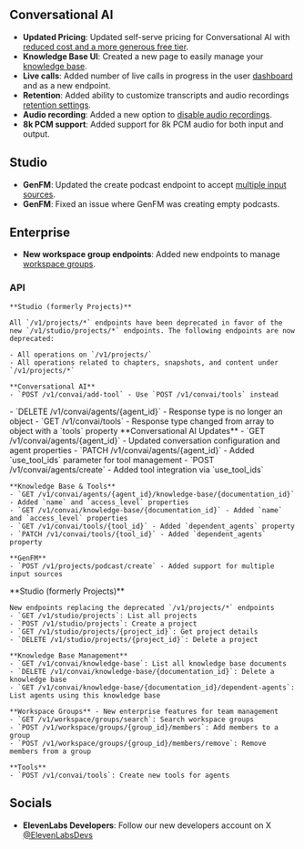 ## Conversational AI

- **Updated Pricing**: Updated self-serve pricing for Conversational AI with [reduced cost and a more generous free tier](/docs/conversational-ai/overview#pricing-tiers).
- **Knowledge Base UI**: Created a new page to easily manage your [knowledge base](/app/conversational-ai/knowledge-base).
- **Live calls**: Added number of live calls in progress in the user [dashboard](/app/conversational-ai) and as a new endpoint.
- **Retention**: Added ability to customize transcripts and audio recordings [retention settings](/docs/conversational-ai/customization/privacy/retention).
- **Audio recording**: Added a new option to [disable audio recordings](/docs/conversational-ai/customization/privacy/audio-saving).
- **8k PCM support**: Added support for 8k PCM audio for both input and output.

## Studio

- **GenFM**: Updated the create podcast endpoint to accept [multiple input sources](/docs/api-reference/projects/create-podcast).
- **GenFM**: Fixed an issue where GenFM was creating empty podcasts.

## Enterprise

- **New workspace group endpoints**: Added new endpoints to manage [workspace groups](/docs/api-reference/workspace/search-user-groups).

### API

<AccordionGroup>
  <Accordion title="Deprecated Endpoints">
    
    **Studio (formerly Projects)**

    All `/v1/projects/*` endpoints have been deprecated in favor of the new `/v1/studio/projects/*` endpoints. The following endpoints are now deprecated:

    - All operations on `/v1/projects/`
    - All operations related to chapters, snapshots, and content under `/v1/projects/*`

    **Conversational AI**
    - `POST /v1/convai/add-tool` - Use `POST /v1/convai/tools` instead

  </Accordion>

  <Accordion title="Breaking Changes">
    - `DELETE /v1/convai/agents/{agent_id}` - Response type is no longer an object
    - `GET /v1/convai/tools` - Response type changed from array to object with a `tools` property
  </Accordion>

  <Accordion title="Modified Endpoints">
    **Conversational AI Updates**
    - `GET /v1/convai/agents/{agent_id}` - Updated conversation configuration and agent properties
    - `PATCH /v1/convai/agents/{agent_id}` - Added `use_tool_ids` parameter for tool management
    - `POST /v1/convai/agents/create` - Added tool integration via `use_tool_ids`

    **Knowledge Base & Tools**
    - `GET /v1/convai/agents/{agent_id}/knowledge-base/{documentation_id}` - Added `name` and `access_level` properties
    - `GET /v1/convai/knowledge-base/{documentation_id}` - Added `name` and `access_level` properties
    - `GET /v1/convai/tools/{tool_id}` - Added `dependent_agents` property
    - `PATCH /v1/convai/tools/{tool_id}` - Added `dependent_agents` property

    **GenFM**
    - `POST /v1/projects/podcast/create` - Added support for multiple input sources

  </Accordion>

  <Accordion title="New Endpoints">
    **Studio (formerly Projects)**
    
    New endpoints replacing the deprecated `/v1/projects/*` endpoints
    - `GET /v1/studio/projects`: List all projects
    - `POST /v1/studio/projects`: Create a project
    - `GET /v1/studio/projects/{project_id}`: Get project details
    - `DELETE /v1/studio/projects/{project_id}`: Delete a project

    **Knowledge Base Management**
    - `GET /v1/convai/knowledge-base`: List all knowledge base documents
    - `DELETE /v1/convai/knowledge-base/{documentation_id}`: Delete a knowledge base
    - `GET /v1/convai/knowledge-base/{documentation_id}/dependent-agents`: List agents using this knowledge base

    **Workspace Groups** - New enterprise features for team management
    - `GET /v1/workspace/groups/search`: Search workspace groups
    - `POST /v1/workspace/groups/{group_id}/members`: Add members to a group
    - `POST /v1/workspace/groups/{group_id}/members/remove`: Remove members from a group

    **Tools**
    - `POST /v1/convai/tools`: Create new tools for agents

  </Accordion>
</AccordionGroup>

## Socials

- **ElevenLabs Developers**: Follow our new developers account on X [@ElevenLabsDevs](https://x.com/intent/user?screen_name=elevenlabsdevs)
